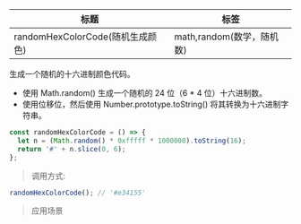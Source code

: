 | 标题                             | 标签                      |
| -------------------------------- | ------------------------- |
| randomHexColorCode(随机生成颜色) | math,random(数学，随机数) |

生成一个随机的十六进制颜色代码。

- 使用 Math.random() 生成一个随机的 24 位（6 \* 4 位）十六进制数。
- 使用位移位，然后使用 Number.prototype.toString() 将其转换为十六进制字符串。

```js
const randomHexColorCode = () => {
  let n = (Math.random() * 0xfffff * 1000000).toString(16);
  return '#' + n.slice(0, 6);
};
```

> 调用方式:

```js
randomHexColorCode(); // '#e34155'
```

> 应用场景
